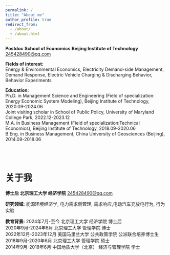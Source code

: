 ```yaml
---
permalink: /
title: "About me"
author_profile: true
redirect_from: 
  - /about/
  - /about.html
---
```

**Postdoc**
**School of Economics**
**Beijing Institute of Technology**
245428490@qq.com


**Fields of interest:**  
Energy & Environmental Economics, Electricity Demand-side Management, Demand Response, Electric Vehicle Charging & Discharging Behavior, Behavior Experiments

**Education:**  
Ph.D. in Management Science and Engineering (Field of specialization: Energy Economic System Modeling), Beijing Institute of Technology, 2020.09-2024.06  
Joint visiting scholar in School of Public Policy, University of Maryland College Park, 2022.12-2023.12  
M.A. in Business Management (Field of specialization:Technical Economics), Beijing Institute of Technology, 2018.09-2020.06  
B.Eng. in Business Management, China University of Geosciences (Beijing), 2014.09-2018.06  
<br>
<br>
<br>

关于我
======
**博士后**
**北京理工大学 经济学院**
245428490@qq.com

**研究领域:**
能源环境经济学, 电力需求侧管理, 需求响应,电动汽车充放电行为, 行为实验

**教育背景:**
2024年7月-至今 北京理工大学 经济学院 博士后  
2020年9月-2024年6月 北京理工大学 管理学院 博士  
2022年12月-2023年12月 美国马里兰大学 公共政策学院 公派联合培养博士生  
2018年9月-2020年6月 北京理工大学 管理学院 硕士  
2014年9月-2018年6月 中国地质大学（北京） 经济与管理学院 学士



